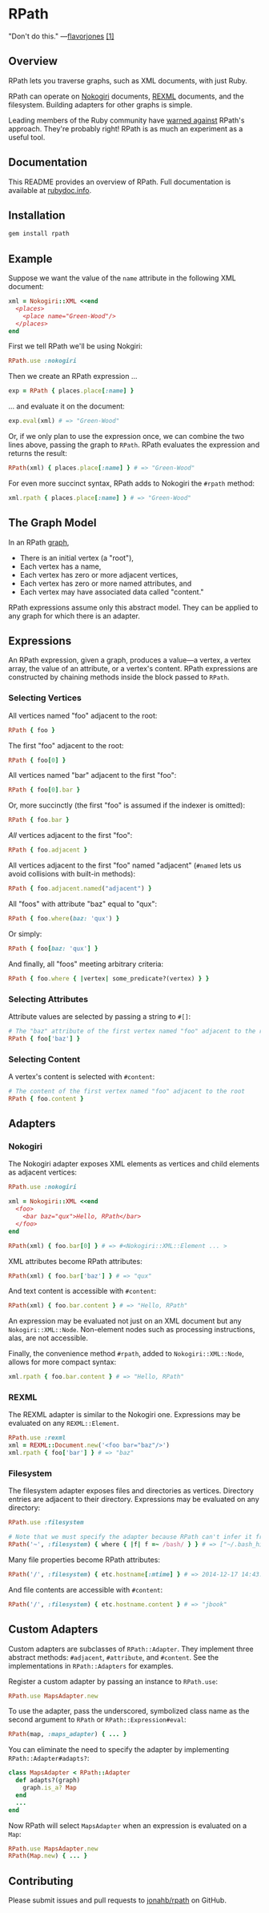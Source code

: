 # RPath

"Don't do this." —[flavorjones](https://github.com/flavorjones) [[1]](http://www.nokogiri.org/tutorials/searching_a_xml_html_document.html)

## Overview

RPath lets you traverse graphs, such as XML documents, with just Ruby.

RPath can operate on [Nokogiri](http://www.nokogiri.org) documents, [REXML](http://www.germane-software.com/software/rexml/) documents, and the filesystem. Building adapters for other graphs is simple.

Leading members of the Ruby community have [warned against](http://www.nokogiri.org/tutorials/searching_a_xml_html_document.html) RPath's approach. They're probably right! RPath is as much an experiment as a useful tool.

## Documentation

This README provides an overview of RPath. Full documentation is available at [rubydoc.info](http://www.rubydoc.info/gems/rpath).

## Installation

```bash
gem install rpath
```

## Example

Suppose we want the value of the `name` attribute in the following XML document:

```ruby
xml = Nokogiri::XML <<end
  <places>
    <place name="Green-Wood"/>
  </places>
end
```

First we tell RPath we'll be using Nokgiri:

```ruby
RPath.use :nokogiri
```

Then we create an RPath expression ...

```ruby
exp = RPath { places.place[:name] }
```

... and evaluate it on the document:

```ruby
exp.eval(xml) # => "Green-Wood"
```

Or, if we only plan to use the expression once, we can combine the two lines above, passing the graph to `RPath`. RPath evaluates the expression and returns the result:

```ruby
RPath(xml) { places.place[:name] } # => "Green-Wood"
```

For even more succinct syntax, RPath adds to Nokogiri the `#rpath` method:

```ruby
xml.rpath { places.place[:name] } # => "Green-Wood"
```

## The Graph Model

In an RPath [graph](http://en.wikipedia.org/wiki/Graph_(mathematics)),

* There is an initial vertex (a "root"),
* Each vertex has a name,
* Each vertex has zero or more adjacent vertices,
* Each vertex has zero or more named attributes, and
* Each vertex may have associated data called "content."

RPath expressions assume only this abstract model. They can be applied to any graph for which there is an adapter.

## Expressions

An RPath expression, given a graph, produces a value—a vertex, a vertex array, the value of an attribute, or a vertex's content. RPath expressions are constructed by chaining methods inside the block passed to `RPath`.

### Selecting Vertices

All vertices named "foo" adjacent to the root:

```ruby
RPath { foo }
```

The first "foo" adjacent to the root:

```ruby
RPath { foo[0] }
```

All vertices named "bar" adjacent to the first "foo":

```ruby
RPath { foo[0].bar }
```

Or, more succinctly (the first "foo" is assumed if the indexer is omitted):

```ruby
RPath { foo.bar }
```

_All_ vertices adjacent to the first "foo":

```ruby
RPath { foo.adjacent }
```

All vertices adjacent to the first "foo" named "adjacent" (`#named` lets us avoid collisions with built-in methods):

```ruby
RPath { foo.adjacent.named("adjacent") }
```

All "foos" with attribute "baz" equal to "qux":

```ruby
RPath { foo.where(baz: 'qux') }
```

Or simply:

```ruby
RPath { foo[baz: 'qux'] }
```

And finally, all "foos" meeting arbitrary criteria:

```ruby
RPath { foo.where { |vertex| some_predicate?(vertex) } } 
```

### Selecting Attributes

Attribute values are selected by passing a string to `#[]`:

```ruby
# The "baz" attribute of the first vertex named "foo" adjacent to the root
RPath { foo['baz'] }
```

### Selecting Content

A vertex's content is selected with `#content`:

```ruby
# The content of the first vertex named "foo" adjacent to the root
RPath { foo.content }
```

## Adapters

### Nokogiri

The Nokogiri adapter exposes XML elements as vertices and child elements as adjacent vertices:

```ruby
RPath.use :nokogiri

xml = Nokogiri::XML <<end
  <foo>
    <bar baz="qux">Hello, RPath</bar>
  </foo>
end

RPath(xml) { foo.bar[0] } # => #<Nokogiri::XML::Element ... >
```

XML attributes become RPath attributes:

```ruby
RPath(xml) { foo.bar['baz'] } # => "qux"
```

And text content is accessible with `#content`:

```ruby
RPath(xml) { foo.bar.content } # => "Hello, RPath"
```

An expression may be evaluated not just on an XML document but any `Nokogiri::XML::Node`. Non-element nodes such as processing instructions, alas, are not accessible.

Finally, the convenience method `#rpath`, added to `Nokogiri::XML::Node`, allows for more compact syntax:

```ruby
xml.rpath { foo.bar.content } # => "Hello, RPath"
```

### REXML

The REXML adapter is similar to the Nokogiri one. Expressions may be evaluated on any `REXML::Element`.

```ruby
RPath.use :rexml
xml = REXML::Document.new('<foo bar="baz"/>')
xml.rpath { foo['bar'] } # => "baz"
```

### Filesystem

The filesystem adapter exposes files and directories as vertices. Directory entries are adjacent to their directory. Expressions may be evaluated on any directory:

```ruby
RPath.use :filesystem

# Note that we must specify the adapter because RPath can't infer it from '~'
RPath('~', :filesystem) { where { |f| f =~ /bash/ } } # => ["~/.bash_history", "~/.bash_profile"]
```

Many file properties become RPath attributes:

```ruby
RPath('/', :filesystem) { etc.hostname[:mtime] } # => 2014-12-17 14:43:24 -0500
```

And file contents are accessible with `#content`:

```ruby
RPath('/', :filesystem) { etc.hostname.content } # => "jbook"
```

## Custom Adapters

Custom adapters are subclasses of `RPath::Adapter`. They implement three abstract methods: `#adjacent`, `#attribute`, and `#content`. See the implementations in `RPath::Adapters` for examples.

Register a custom adapter by passing an instance to `RPath.use`:

```ruby
RPath.use MapsAdapter.new
```

To use the adapter, pass the underscored, symbolized class name as the second argument to `RPath` or `RPath::Expression#eval`:

```ruby
RPath(map, :maps_adapter) { ... }
```

You can eliminate the need to specify the adapter by implementing `RPath::Adapter#adapts?`:

```ruby
class MapsAdapter < RPath::Adapter
  def adapts?(graph)
    graph.is_a? Map
  end
  ...
end
```

Now RPath will select `MapsAdapter` when an expression is evaluated on a `Map`:

```ruby
RPath.use MapsAdapter.new
RPath(Map.new) { ... }
```

## Contributing

Please submit issues and pull requests to [jonahb/rpath](http://github.com/jonahb/rpath) on GitHub.

